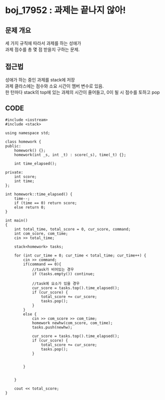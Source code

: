 # boj_17952 : 과제는 끝나지 않아!

## 문제 개요
세 가지 규칙에 따라서 과제를 하는 성애가 <br/>
과제 점수를 총 몇 점 받을지 구하는 문제.

## 접근법
성애가 하는 중인 과제를 stack에 저장 <br/>
과제 클라스에는 점수와 소요 시간이 멤버 변수로 있음. <br/>
한 턴마다 stack의 top에 있는 과제의 시간이 줄어들고, 0이 될 시 점수를 토하고 pop <br/>

## CODE

	#include <iostream>
	#include <stack>

	using namespace std;

	class homework {
	public:
		homework() {};
		homework(int _s, int _t) : score(_s), time(_t) {};

		int time_elapsed();

	private:
		int score;
		int time;
	};

	int homework::time_elapsed() {
		time--;
		if (time == 0) return score;
		else return 0;
	}

	int main()
	{
		int total_time, total_score = 0, cur_score, command;
		int com_score, com_time;
		cin >> total_time;

		stack<homework> tasks;

		for (int cur_time = 0; cur_time < total_time; cur_time++) {
			cin >> command;
			if(command == 0){
				//task가 비어있는 경우
				if (tasks.empty()) continue;

				//task에 요소가 있을 경우
				cur_score = tasks.top().time_elapsed();
				if (cur_score) {
					total_score += cur_score;
					tasks.pop();
				}
			}
			else {
				cin >> com_score >> com_time;
				homework newhw(com_score, com_time);
				tasks.push(newhw);
			
				cur_score = tasks.top().time_elapsed();
				if (cur_score) {
					total_score += cur_score;
					tasks.pop();
				}

			
			}
		

		}

		cout << total_score;
	}
